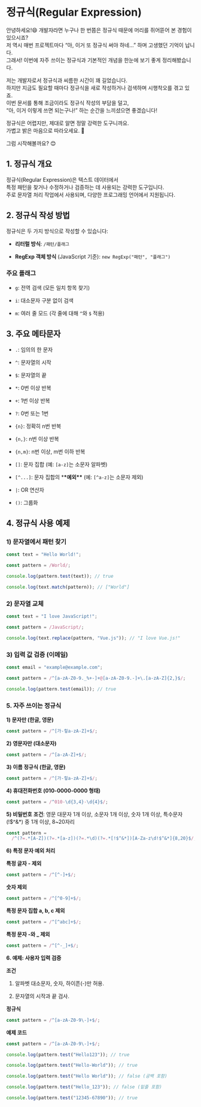 # 정규식(Regular Expression)

안녕하세요!😄 개발자라면 누구나 한 번쯤은 정규식 때문에 머리를 쥐어뜯어 본 경험이 있으시죠? <br>
저 역시 매번 프로젝트마다 “아, 이거 또 정규식 써야 하네…” 하며 고생했던 기억이 납니다. <br>
그래서! 이번에 자주 쓰이는 정규식과 기본적인 개념을 한눈에 보기 좋게 정리해봤습니다.

저는 개발자로서 정규식과 씨름한 시간이 꽤 길었습니다. <br>
하지만 지금도 필요할 때마다 정규식을 새로 작성하거나 검색하며 시행착오를 겪고 있죠. <br>
이번 문서를 통해 조금이라도 정규식 작성의 부담을 덜고,<br> “아, 이거 이렇게 쓰면 되는구나!” 하는 순간을 느끼셨으면 좋겠습니다!

정규식은 어렵지만, 제대로 알면 정말 강력한 도구니까요. <br>
가볍고 밝은 마음으로 따라오세요. 🚀

그럼 시작해볼까요? 😊

## 1. 정규식 개요

정규식(Regular Expression)은 텍스트 데이터에서<br> 특정 패턴을 찾거나 수정하거나 검증하는 데 사용되는 강력한 도구입니다.
<br>주로 문자열 처리 작업에서 사용되며, 다양한 프로그래밍 언어에서 지원됩니다.

## 2. 정규식 작성 방법

정규식은 두 가지 방식으로 작성할 수 있습니다:

- **리터럴 방식**: `/패턴/플래그`

- **RegExp 객체 방식** (JavaScript 기준): `new RegExp("패턴", "플래그")`

### 주요 플래그

- `g`: 전역 검색 (모든 일치 항목 찾기)

- `i`: 대소문자 구분 없이 검색

- `m`: 여러 줄 모드 (각 줄에 대해 `^`와 `$` 적용)

## 3. 주요 메타문자

- `.`: 임의의 한 문자

- `^`: 문자열의 시작

- `$`: 문자열의 끝

- `*`: 0번 이상 반복

- `+`: 1번 이상 반복

- `?`: 0번 또는 1번

- `{n}`: 정확히 n번 반복

- `{n,}`: n번 이상 반복

- `{n,m}`: n번 이상, m번 이하 반복

- `[]`: 문자 집합 (예: `[a-z]`는 소문자 알파벳)

- `[^...]`: 문자 집합의 \***\*예외\*\*** (예: `[^a-z]`는 소문자 제외)

- `|`: OR 연산자

- `()`: 그룹화

## 4. 정규식 사용 예제

### 1) 문자열에서 패턴 찾기

```javascript
const text = "Hello World!";

const pattern = /World/;

console.log(pattern.test(text)); // true

console.log(text.match(pattern)); // ["World"]
```

### 2) 문자열 교체

```javascript
const text = "I love JavaScript!";

const pattern = /JavaScript/;

console.log(text.replace(pattern, "Vue.js")); // "I love Vue.js!"
```

### 3) 입력 값 검증 (이메일)

```javascript
const email = "example@example.com";

const pattern = /^[a-zA-Z0-9._%+-]+@[a-zA-Z0-9.-]+\.[a-zA-Z]{2,}$/;

console.log(pattern.test(email)); // true
```

### 5. 자주 쓰이는 정규식

**1) 문자만 (한글, 영문)**

```javascript
const pattern = /^[가-힣a-zA-Z]+$/;
```

**2) 영문자만 (대소문자)**

```javascript
const pattern = /^[a-zA-Z]+$/;
```

**3) 이름 정규식 (한글, 영문)**

```javascript
const pattern = /^[가-힣a-zA-Z]+$/;
```

**4) 휴대전화번호 (010-0000-0000 형태)**

```javascript
const pattern = /^010-\d{3,4}-\d{4}$/;
```

**5) 비밀번호**
**조건**: 영문 대문자 1개 이상, 소문자 1개 이상, 숫자 1개 이상, 특수문자 (!$^&\*) 중 1개 이상, 8~20자리

```javascript
const pattern =
  /^(?=.*[A-Z])(?=.*[a-z])(?=.*\d)(?=.*[!$^&*])[A-Za-z\d!$^&*]{8,20}$/;
```

**6) 특정 문자 예외 처리**

**특정 글자 - 제외**

```javascript
const pattern = /^[^-]+$/;
```

**숫자 제외**

```javascript
const pattern = /^[^0-9]+$/;
```

**특정 문자 집합 a, b, c 제외**

```javascript
const pattern = /^[^abc]+$/;
```

**특정 문자 -와 \_ 제외**

```javascript
const pattern = /^[^-_]+$/;
```

**6. 예제: 사용자 입력 검증**

**조건**

1.  알파벳 대소문자, 숫자, 하이픈(-)만 허용.

2.  문자열의 시작과 끝 검사.

**정규식**

```javascript
const pattern = /^[a-zA-Z0-9\-]+$/;
```

**예제 코드**

```javascript
const pattern = /^[a-zA-Z0-9\-]+$/;
```

```javascript
console.log(pattern.test("Hello123")); // true

console.log(pattern.test("Hello-World")); // true

console.log(pattern.test("Hello World")); // false (공백 포함)

console.log(pattern.test("Hello_123")); // false (밑줄 포함)

console.log(pattern.test("12345-67890")); // true
```
